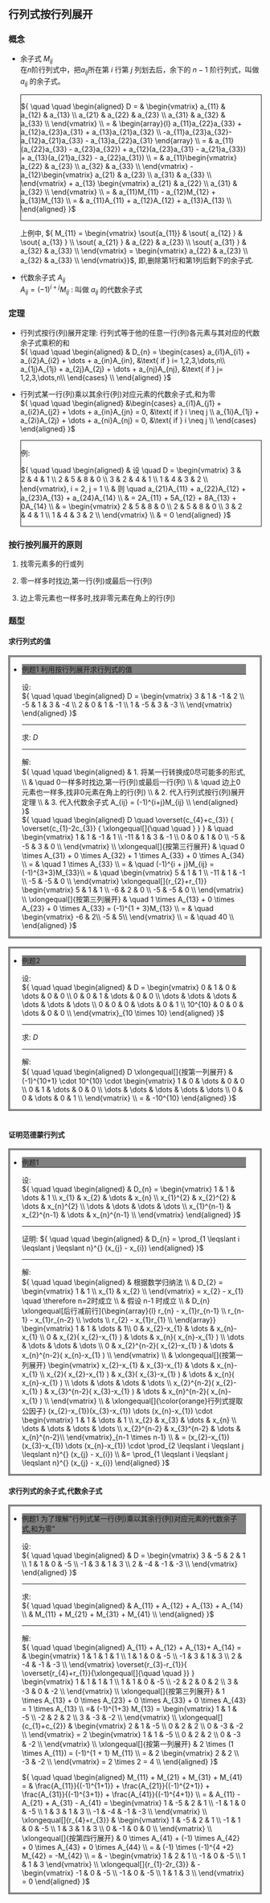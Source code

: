 
<link rel="stylesheet" href="../../style.css" type="text/css" media="screen" title="no title" charset="utf-8">


<style>

.math_div {
    border: solid;
    border-width: 1px;
    padding-right: 2em;
}
.examle_question {
    border: double;
    padding-right: 2em;
}

.question_assume {
    border-bottom: solid;
    border-width: 1px;
    #background-color: dimgray;
    
}
.question_ask {
    border-bottom: solid;
    border-width: 1px;
    #background-color: dimgray;
}
.question_answer {
    #border-bottom: solid;
    border-width: 1px;
    #background-color: dimgray;
}

.examle_question_title {
    border-bottom: solid;
    border-width: 1px;
    background: gray;
}

</style>



## 行列式按行列展开

### 概念  

- 余子式 ${M_{ij}}$  
    在${ n }$阶行列式中，把$a_{ij}$所在第 ${ i }$ 行第 ${ j }$ 列划去后，余下的 $n-1$ 阶行列式，叫做${a_{ij}}$ 的余子式。

    <div class="math_div">

    ${ \quad \quad \begin{aligned}
        D = & \begin{vmatrix}
            a_{11} & a_{12} & a_{13} \\
            a_{21} & a_{22} & a_{23} \\
            a_{31} & a_{32} & a_{33} \\
        \end{vmatrix}  \\
        = & \begin{array}{l}
            a_{11}a_{22}a_{33} + a_{12}a_{23}a_{31} + a_{13}a_{21}a_{32} \\
            -a_{11}a_{23}a_{32}-a_{12}a_{21}a_{33} - a_{13}a_{22}a_{31}
        \end{array} \\
        = & a_{11}(a_{22}a_{33} - a_{23}a_{32}) + a_{12}(a_{23}a_{31} - a_{21}a_{33}) + a_{13}(a_{21}a_{32} - a_{22}a_{31}) \\
        = & a_{11}\begin{vmatrix}
            a_{22} & a_{23} \\
            a_{32} & a_{33} \\
        \end{vmatrix}
        - a_{12}\begin{vmatrix}
            a_{21} & a_{23} \\
            a_{31} & a_{33} \\
        \end{vmatrix}
        + a_{13} \begin{vmatrix}
            a_{21} & a_{22} \\
            a_{31} & a_{32} \\
        \end{vmatrix} \\
        = & a_{11}M_{11} - a_{12}M_{12} + a_{13}M_{13} \\
        = & a_{11}A_{11} + a_{12}A_{12} + a_{13}A_{13} \\
    \end{aligned} }$  

    </div>

    上例中, ${ M_{11} =  \begin{vmatrix}
            \sout{a_{11}} & \sout{ a_{12} } & \sout{ a_{13} } \\
            \sout{ a_{21} } & a_{22} & a_{23} \\
            \sout{ a_{31} } & a_{32} & a_{33} \\
        \end{vmatrix} = \begin{vmatrix}
            a_{22} & a_{23} \\
            a_{32} & a_{33} \\
        \end{vmatrix}}$, 即,删除第1行和第1列后剩下的余子式.  

- 代数余子式 ${A_{ij}}$  
    ${A_{ij}} = (-1)^{i+j}M_{ij}$ : 叫做 ${a_{ij}}$ 的代数余子式

### 定理  

- 行列式按行(列)展开定理: 行列式等于他的任意一行(列)各元素与其对应的代数余子式乘积的和  
    ${ \quad \quad \begin{aligned}
        & D_{n} = \begin{cases}
            a_{i1}A_{i1} + a_{i2}A_{i2} + \dots + a_{in}A_{in}, &\text{ if } i= 1,2,3,\dots,n\\
            a_{1j}A_{1j} + a_{2j}A_{2j} + \dots + a_{nj}A_{nj}, &\text{ if } j= 1,2,3,\dots,n\\
        \end{cases} \\
    \end{aligned} }$    
- 行列式某一行(列)乘以其余行(列)对应元素的代数余子式,和为零  
    ${ \quad \quad \begin{aligned}
        &\begin{cases}
            a_{i1}A_{j1} + a_{i2}A_{j2} + \dots + a_{in}A_{jn} = 0, &\text{ if } i \neq j \\
            a_{1i}A_{1j} + a_{2i}A_{2j} + \dots + a_{ni}A_{nj} = 0, &\text{ if } i \neq j \\
        \end{cases}
    \end{aligned} }$  
    <div class="math_div">  

    例:  

    ${ \quad \quad \begin{aligned}
        & 设 \quad D = \begin{vmatrix}
            3 & 2 & 4 & 1 \\
            2 & 5 & 8 & 0 \\
            3 & 2 & 4 & 1 \\
            1 & 4 & 3 & 2 \\
        \end{vmatrix}, i = 2, j = 1 \\
        & 则 \quad a_{21}A_{11} + a_{22}A_{12} + a_{23}A_{13} + a_{24}A_{14} \\
        & = 2A_{11} + 5A_{12} + 8A_{13} + 0A_{14} \\
        & = \begin{vmatrix}
            2 & 5 & 8 & 0 \\
            2 & 5 & 8 & 0 \\
            3 & 2 & 4 & 1 \\
            1 & 4 & 3 & 2 \\
        \end{vmatrix} \\
        & = 0
    \end{aligned} }$  

    </div>  
    
    
### 按行按列展开的原则    

1. 找零元素多的行或列  

2. 零一样多时找边,第一行(列)或最后一行(列)   

3. 边上零元素也一样多时,找非零元素在角上的行(列)  

### 题型  

#### 求行列式的值  

<div class="examle_question">  

- <div class="examle_question_title">例题1 利用按行列展开求行列式的值</div>  

    <div class="question_assume">  

    设:    
        ${ \quad \quad \begin{aligned}
            D = \begin{vmatrix}
                3 & 1 & -1 & 2 \\
                -5 & 1 & 3 & -4 \\
                2 & 0 & 1 & -1 \\
                1 & -5 & 3 & -3 \\
            \end{vmatrix}
        \end{aligned} }$  

    </div>

    <div class="question_ask">  
        
    求: ${ D }$  

    </div>

    <div class="question_answer">  

    解:  
        ${ \quad \quad \begin{aligned}
            & 1. 将某一行转换成0尽可能多的形式,  \\
            & \quad 0一样多时找边,第一行(列)或最后一行(列)  \\
            & \quad 边上0元素也一样多,找非0元素在角上的行(列)  \\
            & 2. 代入行列式按行(列)展开定理  \\
            & 3. 代入代数余子式 A_{ij} = (-1)^{i+j}M_{ij}  \\
        \end{aligned} }$  
        ${ \quad \quad \begin{aligned}  
            D \quad  
            \overset{c_{4}+c_{3}} { \overset{c_{1}-2c_{3}} { \xlongequal[]{\quad \quad } } } & \quad 
            \begin{vmatrix}
                1   & 1  & -1 & 1 \\
                -11 & 1  & 3  & -1 \\
                0   & 0  & 1  & 0 \\
                -5  & -5 & 3  & 0 \\
            \end{vmatrix} \\
            \xlongequal[]{按第三行展开} & \quad 
            0 \times A_{31} + 0 \times A_{32} + 1 \times A_{33} + 0 \times A_{34} \\
            = & \quad 1 \times A_{33} \\
            = & \quad (-1)^{i + j}M_{ij} = (-1)^{3+3}M_{33}\\
            = & \quad 
            \begin{vmatrix}
                5 & 1 & 1 \\
                -11 & 1 & -1 \\
                -5 & -5 & 0 \\
            \end{vmatrix}
            \xlongequal[]{r_{2}+r_{1}}
            \begin{vmatrix}
                5 & 1 & 1 \\
                -6 & 2 & 0 \\
                -5 & -5 & 0 \\
            \end{vmatrix} \\
            \xlongequal[]{按第三列展开} & \quad 
            1 \times A_{13} + 0 \times A_{23} + 0 \times A_{33} = (-1)^{1 + 3}M_{13} \\
            = & \quad 
            \begin{vmatrix}
            -6 & 2\\
            -5 & 5\\
            \end{vmatrix} \\
            = & \quad 40 \\
        \end{aligned} }$  

    </div>

</div><br/>  

<div class="examle_question">  

- <div class="examle_question_title">例题2</div>  

    <div class="question_assume">  

    设:   
        ${ \quad \quad \begin{aligned}
            & D = \begin{vmatrix}
                0 & 1 & 0 & \dots & 0 & 0 \\
                0 & 0 & 1 & \dots & 0 & 0 \\
                \dots & \dots & \dots & \dots & \dots & \dots \\
                0 & 0 & 0 & \dots & 0 & 1 \\
                10^{10} & 0 & 0 & \dots & 0 & 0 \\
            \end{vmatrix}_{10 \times 10}
        \end{aligned} }$  
        

    </div>  

    <div class="question_ask">  

    求: ${ D }$  

    </div>  

    <div class="question_answer">  

    解:  
        ${ \quad \quad \begin{aligned}
            D \xlongequal[]{按第一列展开} & (-1)^{10+1} \cdot 10^{10} \cdot \begin{vmatrix}
                1 & 0 & \dots & 0 & 0 \\
                0 & 1 & \dots & 0 & 0 \\
                \dots & \dots & \dots & \dots & \dots \\
                0 & 0 & \dots & 0 & 1 \\
            \end{vmatrix} \\
            = & -10^{10}
        \end{aligned} }$  
        

    </div>

</div><br/>  

        
#### 证明范德蒙行列式  

<div class="examle_question">  

- <div class="examle_question_title">例题1 </div>  

    <div class="question_assume">  

    设:   
        ${ \quad \quad \begin{aligned}
            & D_{n} = \begin{vmatrix}
                    1 & 1 & \dots &  1 \\
                    x_{1} & x_{2} & \dots &  x_{n} \\
                    x_{1}^{2} & x_{2}^{2} & \dots &  x_{n}^{2} \\
                    \dots & \dots & \dots & \dots \\
                    x_{1}^{n-1} & x_{2}^{n-1} & \dots &  x_{n}^{n-1} \\
                \end{vmatrix} 
        \end{aligned} }$  

    </div>  

    <div class="question_ask">  

    证明: 
        ${ \quad \quad \begin{aligned}
            & D_{n} = \prod_{1 \leqslant i \leqslant j \leqslant n}^{} (x_{j} - x_{i})
        \end{aligned} }$   

    </div>  
        
    <div class="question_answer">  

    解:  
        ${ \quad \quad \begin{aligned}
            & 根据数学归纳法 \\
            & D_{2} = \begin{vmatrix}
                1 & 1 \\
                x_{1} & x_{2} \\
            \end{vmatrix}
            = x_{2} - x_{1} \quad \therefore n=2时成立 \\
            & 假设 n-1 时成立 \\
            & D_{n} \xlongequal[后行减前行]{\begin{array}{l}
                r_{n} - x_{1}r_{n-1} \\
                r_{n- 1} - x_{1}r_{n-2} \\
                \vdots \\
                r_{2} - x_{1}r_{1} \\
            \end{array}} \begin{vmatrix}
                1 & 1 & \dots & 1\\
                0 & x_{2}-x_{1} & \dots & x_{n}-x_{1} \\
                0 & x_{2}( x_{2}-x_{1} ) & \dots & x_{n}( x_{n}-x_{1} ) \\
                \dots & \dots & \dots & \dots \\
                0 & x_{2}^{n-2}( x_{2}-x_{1} ) & \dots & x_{n}^{n-2}( x_{n}-x_{1} ) \\
            \end{vmatrix} \\
            & \xlongequal[]{按第一列展开} \begin{vmatrix}
                x_{2}-x_{1} & x_{3}-x_{1} & \dots & x_{n}-x_{1} \\
                x_{2}( x_{2}-x_{1} ) & x_{3}( x_{3}-x_{1} ) & \dots & x_{n}( x_{n}-x_{1} ) \\
                \dots & \dots & \dots & \dots \\
                x_{2}^{n-2}( x_{2}-x_{1} ) & x_{3}^{n-2}( x_{3}-x_{1} ) & \dots & x_{n}^{n-2}( x_{n}-x_{1} ) \\
            \end{vmatrix} \\
            & \xlongequal[]{\color{orange}行列式提取公因子} (x_{2}-x_{1})(x_{3}-x_{1}) \dots (x_{n}-x_{1}) \cdot  \begin{vmatrix}
                1 & 1 & \dots & 1 \\
                x_{2} & x_{3} & \dots & x_{n} \\
                \dots & \dots & \dots & \dots \\
                x_{2}^{n-2} & x_{3}^{n-2} & \dots & x_{n}^{n-2}\\
            \end{vmatrix}_{n-1 \times n-1} \\
            & = (x_{2}-x_{1})(x_{3}-x_{1}) \dots (x_{n}-x_{1}) \cdot  \prod_{2 \leqslant i \leqslant j \leqslant n}^{} (x_{j} - x_{i}) \\
            &= \prod_{1 \leqslant i \leqslant j \leqslant n}^{} (x_{j} - x_{i})
        \end{aligned} }$  

    </div>  
        
</div>

#### 求行列式的余子式,代数余子式  

<div class="examle_question">  

- <div class="examle_question_title">例题1 为了理解"行列式某一行(列)乘以其余行(列)对应元素的代数余子式,和为零" </div>  

    <div class="question_assume">  

    设:   
        ${ \quad \quad \begin{aligned}
            & D = \begin{vmatrix}
                3 & -5 & 2 & 1 \\
                1 & 1 & 0 & -5 \\
                -1 & 3 & 1 & 3 \\
                2 & -4 & -1 & -3 \\
            \end{vmatrix}
        \end{aligned} }$  

    </div>
        
    <div class="question_ask">  

    求:  
        ${ \quad \quad \begin{aligned}
            & A_{11} + A_{12} + A_{13} + A_{14} \\
            & M_{11} + M_{21} + M_{31} + M_{41} \\
        \end{aligned} }$  
        
    </div>

    <div class="question_answer">  

    解:  
        ${ \quad \quad \begin{aligned}
            A_{11} + A_{12} + A_{13}+ A_{14} = &
            \begin{vmatrix}
                1 & 1 & 1 & 1 \\
                1 & 1 & 0 & -5 \\
                -1 & 3 & 1 & 3 \\
                2 & -4 & -1 & -3 \\
            \end{vmatrix}
            \overset{r_{3}-r_{1}}{ \overset{r_{4}+r_{1}}{\xlongequal[]{\quad \quad }} }
            \begin{vmatrix}
                1 & 1 & 1 & 1 \\
                1 & 1 & 0 & -5 \\
                -2 & 2 & 0 & 2 \\
                3 & -3 & 0 & -2 \\
            \end{vmatrix} \\
            \xlongequal[]{按第三列展开} &
            1 \times  A_{13} + 0 \times A_{23} + 0 \times A_{33} + 0 \times A_{43} = 1 \times A_{13} \\
            =&
            (-1)^{1+3} M_{13}
            = 
            \begin{vmatrix}
                1 & 1 & -5 \\
                -2 & 2 & 2 \\
                3 & -3 & -2 \\
            \end{vmatrix} \\
            \xlongequal[]{c_{1}+c_{2}} &
            \begin{vmatrix}
                2 & 1 & -5 \\
                0 & 2 & 2 \\
                0 & -3 & -2 \\
            \end{vmatrix}
            = 2
            \begin{vmatrix}
                1 & 1 & -5 \\
                0 & 2 & 2 \\
                0 & -3 & -2 \\
            \end{vmatrix} \\
            \xlongequal[]{按第一列展开} &
            2 \times (1 \times A_{11}) = (-1)^{1 + 1} M_{11} \\
            = & 2
            \begin{vmatrix}
                2 & 2 \\
                -3 & -2 \\
            \end{vmatrix}
            = 2 \times 2 = 4 \\
        \end{aligned} }$  
        
    ${ \quad \quad \begin{aligned}
        M_{11} + M_{21} + M_{31} + M_{41} 
        = & \frac{A_{11}}{(-1)^{1+1}} 
        + \frac{A_{21}}{(-1)^{2+1}}
        + \frac{A_{31}}{(-1)^{3+1}}
        + \frac{A_{41}}{(-1)^{4+1}} \\
        = & A_{11} - A_{21} + A_{31} - A_{41} = 
        \begin{vmatrix}
            1 & -5 & 2 & 1 \\
            -1 & 1 & 0 & -5 \\
            1 & 3 & 1 & 3 \\
            -1 & -4 & -1 & -3 \\
        \end{vmatrix} \\
        \xlongequal[]{r_{4}+r_{3}} &
        \begin{vmatrix}
            1 & -5 & 2 & 1 \\
            -1 & 1 & 0 & -5 \\
            1 & 3 & 1 & 3 \\
            0 & -1 & 0 & 0 \\
        \end{vmatrix} \\
        \xlongequal[]{按第四行展开} &
        0 \times A_{41} + (-1) \times A_{42} + 0 \times A_{43} + 0 \times A_{44} \\
        = & (-1) \times (-1)^{4 +2} M_{42} = -M_{42} \\
        = & -
        \begin{vmatrix}
            1 & 2 & 1 \\
            -1 & 0 & -5 \\
            1 & 1 & 3
        \end{vmatrix} \\
        \xlongequal[]{r_{1}-2r_{3}} & -
        \begin{vmatrix}
            -1 & 0 & -5 \\
            -1 & 0 & -5 \\
            1 & 1 & 3 \\
        \end{vmatrix}
        = 0
    \end{aligned} }$  

    </div>
    
</div>























